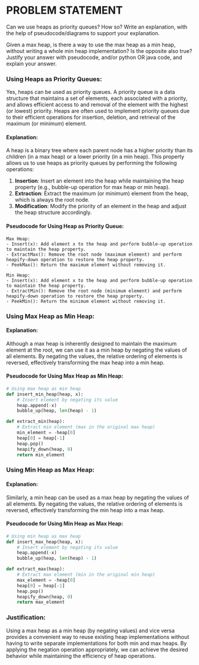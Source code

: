 # PROBLEM STATEMENT
Can we use heaps as priority queues? How so? Write an explanation, with the help of pseudocode/diagrams to support your explanation.

Given a max heap, is there a way to use the max heap as a min heap, without writing a whole min heap implementation? Is the opposite also true? Justify your answer with pseudocode, and/or python OR java code, and explain your answer.  


### Using Heaps as Priority Queues:

Yes, heaps can be used as priority queues. A priority queue is a data structure that maintains a set of elements, each associated with a priority, and allows efficient access to and removal of the element with the highest (or lowest) priority. Heaps are often used to implement priority queues due to their efficient operations for insertion, deletion, and retrieval of the maximum (or minimum) element.

#### Explanation:
A heap is a binary tree where each parent node has a higher priority than its children (in a max heap) or a lower priority (in a min heap). This property allows us to use heaps as priority queues by performing the following operations:

1. **Insertion**: Insert an element into the heap while maintaining the heap property (e.g., bubble-up operation for max heap or min heap).
2. **Extraction**: Extract the maximum (or minimum) element from the heap, which is always the root node.
3. **Modification**: Modify the priority of an element in the heap and adjust the heap structure accordingly.

#### Pseudocode for Using Heap as Priority Queue:

```plaintext
Max Heap:
- Insert(x): Add element x to the heap and perform bubble-up operation to maintain the heap property.
- ExtractMax(): Remove the root node (maximum element) and perform heapify-down operation to restore the heap property.
- PeekMax(): Return the maximum element without removing it.

Min Heap:
- Insert(x): Add element x to the heap and perform bubble-up operation to maintain the heap property.
- ExtractMin(): Remove the root node (minimum element) and perform heapify-down operation to restore the heap property.
- PeekMin(): Return the minimum element without removing it.
```

### Using Max Heap as Min Heap:

#### Explanation:
Although a max heap is inherently designed to maintain the maximum element at the root, we can use it as a min heap by negating the values of all elements. By negating the values, the relative ordering of elements is reversed, effectively transforming the max heap into a min heap.

#### Pseudocode for Using Max Heap as Min Heap:

```python
# Using max heap as min heap
def insert_min_heap(heap, x):
    # Insert element by negating its value
    heap.append(-x)
    bubble_up(heap, len(heap) - 1)

def extract_min(heap):
    # Extract min element (max in the original max heap)
    min_element = -heap[0]
    heap[0] = heap[-1]
    heap.pop()
    heapify_down(heap, 0)
    return min_element
```

### Using Min Heap as Max Heap:

#### Explanation:
Similarly, a min heap can be used as a max heap by negating the values of all elements. By negating the values, the relative ordering of elements is reversed, effectively transforming the min heap into a max heap.

#### Pseudocode for Using Min Heap as Max Heap:

```python
# Using min heap as max heap
def insert_max_heap(heap, x):
    # Insert element by negating its value
    heap.append(-x)
    bubble_up(heap, len(heap) - 1)

def extract_max(heap):
    # Extract max element (min in the original min heap)
    max_element = -heap[0]
    heap[0] = heap[-1]
    heap.pop()
    heapify_down(heap, 0)
    return max_element
```

### Justification:

Using a max heap as a min heap (by negating values) and vice versa provides a convenient way to reuse existing heap implementations without having to write separate implementations for both min and max heaps. By applying the negation operation appropriately, we can achieve the desired behavior while maintaining the efficiency of heap operations.
